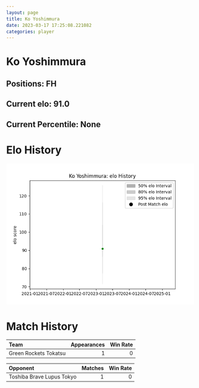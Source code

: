 ```yaml
---  
layout: page  
title: Ko Yoshimmura  
date: 2023-03-17 17:25:08.221082  
categories: player  
---
```

# Ko Yoshimmura

## Positions: FH

## Current elo: 91.0

## Current Percentile: None

# Elo History


![elo history](history_KoYoshimmura.png)
# Match History


| Team                  |   Appearances |   Win Rate |
|:----------------------|--------------:|-----------:|
| Green Rockets Tokatsu |             1 |          0 |

| Opponent                  |   Matches |   Win Rate |
|:--------------------------|----------:|-----------:|
| Toshiba Brave Lupus Tokyo |         1 |          0 |